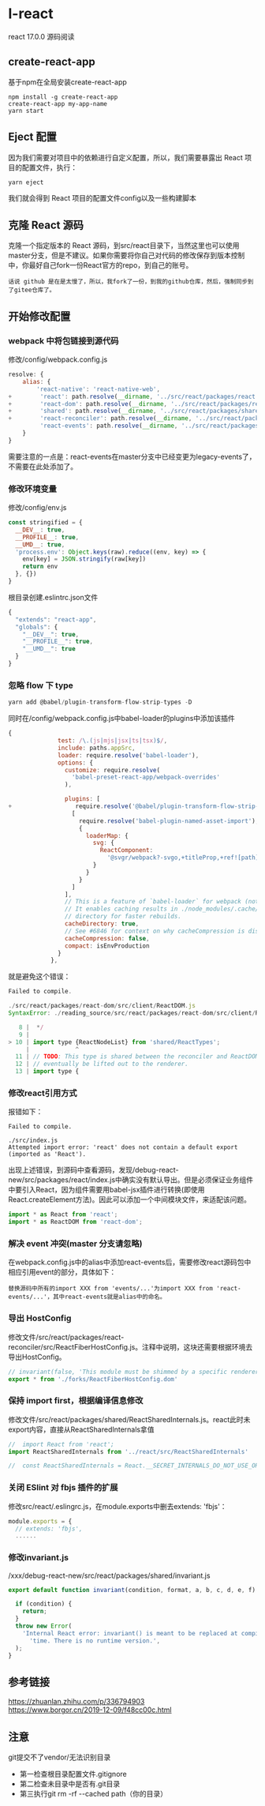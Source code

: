 # l-react

react 17.0.0 源码阅读

## create-react-app

基于npm在全局安装create-react-app
```
npm install -g create-react-app
create-react-app my-app-name
yarn start
```

## Eject 配置
因为我们需要对项目中的依赖进行自定义配置，所以，我们需要暴露出 React 项目的配置文件，执行：
```
yarn eject
```
我们就会得到 React 项目的配置文件config以及一些构建脚本

## 克隆 React 源码
克隆一个指定版本的 React 源码，到src/react目录下，当然这里也可以使用master分支，但是不建议。如果你需要将你自己对代码的修改保存到版本控制中，你最好自己fork一份React官方的repo，到自己的账号。
```
话说 github 是在是太慢了，所以，我fork了一份，到我的github仓库，然后，强制同步到了gitee仓库了。
```

## 开始修改配置
### webpack 中将包链接到源代码
修改/config/webpack.config.js
```js
resolve: {
    alias: {
        'react-native': 'react-native-web',
+        'react': path.resolve(__dirname, '../src/react/packages/react'),
+        'react-dom': path.resolve(__dirname, '../src/react/packages/react-dom'),
+        'shared': path.resolve(__dirname, '../src/react/packages/shared'),
+        'react-reconciler': path.resolve(__dirname, '../src/react/packages/react-reconciler'),
         'react-events': path.resolve(__dirname, '../src/react/packages/events')
    }
}
```
需要注意的一点是：react-events在master分支中已经变更为legacy-events了，不需要在此处添加了。

### 修改环境变量
修改/config/env.js
```js
const stringified = {
  __DEV__: true,
  __PROFILE__: true,
  __UMD__: true,
  'process.env': Object.keys(raw).reduce((env, key) => {
    env[key] = JSON.stringify(raw[key])
    return env
  }, {})
}
```
根目录创建.eslintrc.json文件
```js
{
  "extends": "react-app",
  "globals": {
    "__DEV__": true,
    "__PROFILE__": true,
    "__UMD__": true
  }
}
```

### 忽略 flow 下 type
```js
yarn add @babel/plugin-transform-flow-strip-types -D
```
同时在/config/webpack.config.js中babel-loader的plugins中添加该插件
```js
{
              test: /\.(js|mjs|jsx|ts|tsx)$/,
              include: paths.appSrc,
              loader: require.resolve('babel-loader'),
              options: {
                customize: require.resolve(
                  'babel-preset-react-app/webpack-overrides'
                ),

                plugins: [
+                  require.resolve('@babel/plugin-transform-flow-strip-types'),
                  [
                    require.resolve('babel-plugin-named-asset-import'),
                    {
                      loaderMap: {
                        svg: {
                          ReactComponent:
                            '@svgr/webpack?-svgo,+titleProp,+ref![path]'
                        }
                      }
                    }
                  ]
                ],
                // This is a feature of `babel-loader` for webpack (not Babel itself).
                // It enables caching results in ./node_modules/.cache/babel-loader/
                // directory for faster rebuilds.
                cacheDirectory: true,
                // See #6846 for context on why cacheCompression is disabled
                cacheCompression: false,
                compact: isEnvProduction
              }
            },
```
就是避免这个错误：
```js
Failed to compile.

./src/react/packages/react-dom/src/client/ReactDOM.js
SyntaxError: ./reading_source/src/react/packages/react-dom/src/client/ReactDOM.js: Unexpected token (10:12)

   8 |  */
   9 |
> 10 | import type {ReactNodeList} from 'shared/ReactTypes';
     |             ^
  11 | // TODO: This type is shared between the reconciler and ReactDOM, but will
  12 | // eventually be lifted out to the renderer.
  13 | import type {
```

### 修改react引用方式
报错如下：
```
Failed to compile.

./src/index.js
Attempted import error: 'react' does not contain a default export (imported as 'React').
```
出现上述错误，到源码中查看源码，发现/debug-react-new/src/packages/react/index.js中确实没有默认导出。但是必须保证业务组件中要引入React，因为组件需要用babel-jsx插件进行转换(即使用React.createElement方法)。因此可以添加一个中间模块文件，来适配该问题。
```js
import * as React from 'react';
import * as ReactDOM from 'react-dom';
```
### 解决 event 冲突(master 分支请忽略)
在webpack.config.js中的alias中添加react-events后，需要修改react源码包中相应引用event的部分，具体如下：
```
替换源码中所有的import XXX from 'events/...'为import XXX from 'react-events/...'，其中react-events就是alias中的命名。
```

### 导出 HostConfig

修改文件/src/react/packages/react-reconciler/src/ReactFiberHostConfig.js。注释中说明，这块还需要根据环境去导出HostConfig。
```js
// invariant(false, 'This module must be shimmed by a specific renderer.');
export * from './forks/ReactFiberHostConfig.dom'
```

### 保持 import first，根据编译信息修改
修改文件/src/react/packages/shared/ReactSharedInternals.js。react此时未export内容，直接从ReactSharedInternals拿值
```js
//  import React from 'react';
import ReactSharedInternals from '../react/src/ReactSharedInternals'

//  const ReactSharedInternals = React.__SECRET_INTERNALS_DO_NOT_USE_OR_YOU_WILL_BE_FIRED;
```

### 关闭 ESlint 对 fbjs 插件的扩展
修改src/react/.eslingrc.js，在module.exports中删去extends: 'fbjs'：
```js
module.exports = {
  // extends: 'fbjs',
  ......
```

### 修改invariant.js
/xxx/debug-react-new/src/react/packages/shared/invariant.js
```js
export default function invariant(condition, format, a, b, c, d, e, f) {

  if (condition) {
    return;
  }
  throw new Error(
    'Internal React error: invariant() is meant to be replaced at compile ' +
      'time. There is no runtime version.',
  );
}
```

## 参考链接
https://zhuanlan.zhihu.com/p/336794903  
https://www.borgor.cn/2019-12-09/f48cc00c.html
## 注意

git提交不了vendor/无法识别目录
* 第一检查根目录配置文件.gitignore
* 第二检查未目录中是否有.git目录
* 第三执行git rm -rf --cached path（你的目录）



